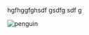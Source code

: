 
hgfhggfghsdf gsdfg sdf g

![penguin](https://user-images.githubusercontent.com/36422282/55586526-2c339680-56f7-11e9-9bbe-8fe28b36b83a.jpg)
